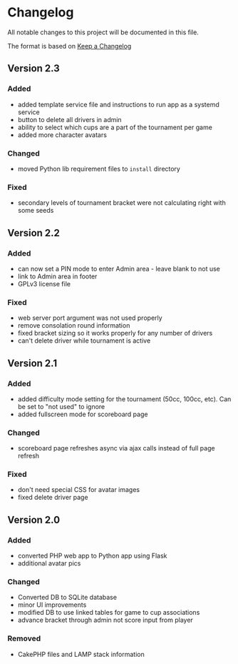 # Changelog

All notable changes to this project will be documented in this file.

The format is based on [Keep a Changelog](https://keepachangelog.com/en/1.0.0/)

## Version 2.3

### Added

- added template service file and instructions to run app as a systemd service
- button to delete all drivers in admin
- ability to select which cups are a part of the tournament per game
- added more character avatars

### Changed

- moved Python lib requirement files to `install` directory

### Fixed

- secondary levels of tournament bracket were not calculating right with some seeds

## Version 2.2

### Added

- can now set a PIN mode to enter Admin area - leave blank to not use
- link to Admin area in footer
- GPLv3 license file

### Fixed

- web server port argument was not used properly
- remove consolation round information
- fixed bracket sizing so it works properly for any number of drivers
- can't delete driver while tournament is active

## Version 2.1

### Added

- added difficulty mode setting for the tournament (50cc, 100cc, etc). Can be set to "not used" to ignore
- added fullscreen mode for scoreboard page

### Changed

- scoreboard page refreshes async via ajax calls instead of full page refresh

### Fixed

- don't need special CSS for avatar images
- fixed delete driver page

## Version 2.0

### Added

- converted PHP web app to Python app using Flask
- additional avatar pics

### Changed

- Converted DB to SQLite database
- minor UI improvements
- modified DB to use linked tables for game to cup associations
- advance bracket through admin not score input from player

### Removed

- CakePHP files and LAMP stack information
